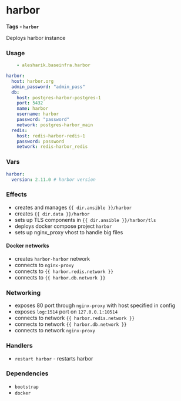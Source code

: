 # harbor
__Tags - `harbor`__

Deploys harbor instance

### Usage
```yaml
    - alesharik.baseinfra.harbor
```
```yaml
harbor:
  host: harbor.org
  admin_password: "admin_pass"
  db:
    host: postgres-harbor-postgres-1
    port: 5432
    name: harbor
    username: harbor
    password: "password"
    network: postgres-harbor_main
  redis:
    host: redis-harbor-redis-1
    password: password
    network: redis-harbor_redis
```

### Vars
```yaml
harbor:
  version: 2.11.0 # harbor version
```

### Effects
- creates and manages `{{ dir.ansible }}/harbor`
- creates `{{ dir.data }}/harbor`
- sets up TLS components in `{{ dir.ansible }}/harbor/tls`
- deploys docker compose project `harbor`
- sets up nginx_proxy vhost to handle big files

#### Docker networks
- creates `harbor-harbor` network
- connects to `nginx-proxy`
- connects to `{{ harbor.redis.network }}`
- connects to `{{ harbor.db.network }}` 

### Networking
- exposes 80 port through `nginx-proxy` with host specified in config 
- exposes `log:1514` port on `127.0.0.1:10514`
- connects to network `{{ harbor.redis.network }}`
- connects to network  `{{ harbor.db.network }}` 
- connects to network `nginx-proxy`

### Handlers
- `restart harbor` - restarts harbor

### Dependencies
- `bootstrap`
- `docker`